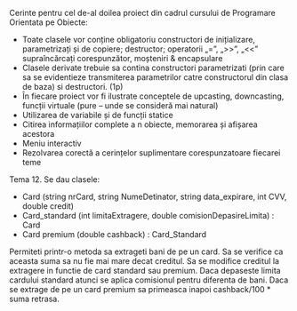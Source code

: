 Cerinte pentru cel de-al doilea proiect din cadrul cursului de Programare Orientata pe Obiecte:

- Toate clasele vor conține obligatoriu constructori de inițializare, parametrizați și de copiere; destructor; operatorii „=”, „>>”, „<<” supraîncărcați corespunzător, moșteniri & encapsulare 
- Clasele derivate trebuie sa contina constructori parametrizati (prin care sa se evidentieze transmiterea parametrilor catre constructorul din clasa de baza) si destructori. (1p)
- În fiecare proiect vor fi ilustrate conceptele de upcasting, downcasting, funcții virtuale (pure – unde se consideră mai natural)
- Utilizarea de variabile și de funcții statice
- Citirea informațiilor complete a n obiecte, memorarea și afișarea acestora
- Meniu interactiv
- Rezolvarea corectă a cerințelor suplimentare corespunzatoare fiecarei teme

Tema 12. Se dau clasele:
-	Card (string nrCard, string NumeDetinator, string data_expirare, int CVV, double credit)
-	Card_standard (int limitaExtragere, double comisionDepasireLimita) : Card
-	Card premium (double cashback) : Card_Standard

Permiteti printr-o metoda sa extrageti bani de pe un card. Sa se verifice ca aceasta suma sa nu fie mai mare decat creditul. Sa se modifice creditul la extragere in functie de card standard sau premium. Daca depaseste limita cardului standard atunci se aplica comisionul pentru diferenta de bani. Daca se extrage de pe un card premium sa primeasca inapoi cashback/100 * suma retrasa.
